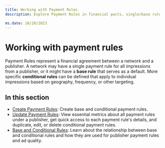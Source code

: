 ```yaml
---
title: Working with Payment Rules
description: Explore Payment Rules in financial pacts, single/base rules, with specific impression conditions (geography, frequency) between networks and publishers.

ms.date: 10/28/2023
---
```


# Working with payment rules

Payment Rules represent a financial agreement between a network and a publisher. A network may have a single payment rule for all impressions from a publisher, or it might have a **base rule** that serves as a default. More specific **conditional rules** can be defined that apply to individual impressions based on geography, frequency, or other
targeting.

## In this section

- [Create Payment Rules](create-payment-rules.md): Create base and conditional payment rules.
- [Update Payment Rules](update-payment-rules.md): View essential metrics about all payment rules under a publisher, get quick access to each payment rule's details, and duplicate, edit, or delete conditional payment rules.
- [Base and Conditional Rules](base-and-conditional-rules.md): Learn about the relationship between base and
  conditional rules and how they are used for publisher payment rules and ad quality.
